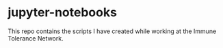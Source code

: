 # jupyter-notebooks

This repo contains the scripts I have created while working at the Immune Tolerance Network.
